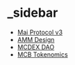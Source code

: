 # \_sidebar

* [Mai Protocol v3](https://github.com/xiongkq/reference-test/tree/020563573a43ff36c54176b99dc7d6d878b2abc1/en-US/en-US/mai-protocol-v3.md)
* [AMM Design](https://github.com/xiongkq/reference-test/tree/020563573a43ff36c54176b99dc7d6d878b2abc1/en-US/en-US/amm-design.md)
* [MCDEX DAO](https://github.com/xiongkq/reference-test/tree/020563573a43ff36c54176b99dc7d6d878b2abc1/en-US/en-US/mcdex-dao.md)
* [MCB Tokenomics](https://github.com/xiongkq/reference-test/tree/020563573a43ff36c54176b99dc7d6d878b2abc1/en-US/en-US/mcb-tokenomics.md)

